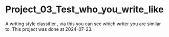 # Project_03_Test_who_you_write_like
A writing style classifier , via this you can see which writer you are similar to.
This project was done at 2024-07-23.
